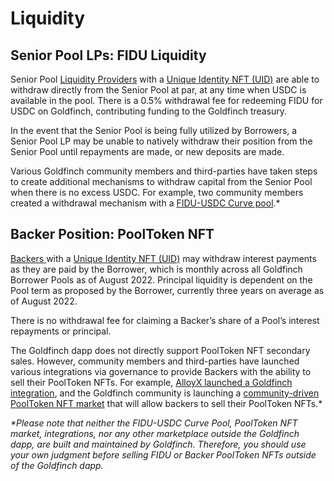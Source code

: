 # Liquidity

## Senior Pool LPs: FIDU Liquidity&#x20;

Senior Pool [Liquidity Providers](https://docs.goldfinch.finance/goldfinch/protocol-mechanics/liquidityproviders) with a [Unique Identity NFT (UID)](https://docs.goldfinch.finance/goldfinch/unique-identity-uid) are able to withdraw directly from the Senior Pool at par, at any time when USDC is available in the pool. There is a 0.5% withdrawal fee for redeeming FIDU for USDC on Goldfinch, contributing funding to the Goldfinch treasury.

In the event that the Senior Pool is being fully utilized by Borrowers, a Senior Pool LP may be unable to natively withdraw their position from the Senior Pool until repayments are made, or new deposits are made.

Various Goldfinch community members and third-parties have taken steps to create additional mechanisms to withdraw capital from the Senior Pool when there is no excess USDC. For example, two community members created a withdrawal mechanism with a [FIDU-USDC Curve pool](https://medium.com/@alvinhsia/increasing-access-and-interoperability-on-goldfinch-finance-e62e4f3682e4).\*&#x20;

## Backer Position: PoolToken NFT&#x20;

[Backers ](https://docs.goldfinch.finance/goldfinch/protocol-mechanics/backers)with a [Unique Identity NFT (UID)](https://docs.goldfinch.finance/goldfinch/unique-identity-uid) may withdraw interest payments as they are paid by the Borrower, which is monthly across all Goldfinch Borrower Pools as of August 2022. Principal liquidity is dependent on the Pool term as proposed by the Borrower, currently three years on average as of August 2022.

There is no withdrawal fee for claiming a Backer’s share of a Pool’s interest repayments or principal.

The Goldfinch dapp does not directly support PoolToken NFT secondary sales. However, community members and third-parties have launched various integrations via governance to provide Backers with the ability to sell their PoolToken NFTs. For example, [AlloyX launched a Goldfinch integration](https://medium.com/goldfinch-fi/lockup-free-goldfinch-investment-is-here-powered-by-alloyx-b683c48becb4), and the Goldfinch community is launching a [community-driven PoolToken NFT market](https://gov.goldfinch.finance/t/gip-15-secondary-marketplace-for-borrower-pool-positions/1044) that will allow backers to sell their PoolToken NFTs.\*

_\*Please note that neither the FIDU-USDC Curve Pool, PoolToken NFT market, integrations, nor any other marketplace outside the Goldfinch dapp, are built and maintained by Goldfinch. Therefore, you should use your own judgment before selling FIDU or Backer PoolToken NFTs outside of the Goldfinch dapp._
